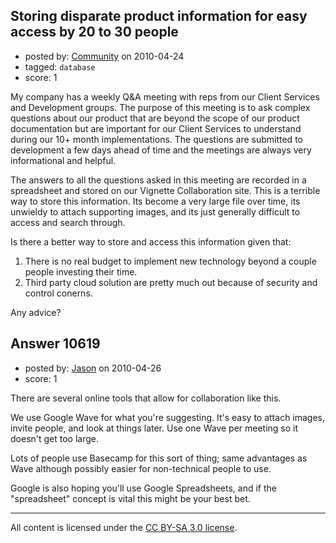 ## Storing disparate product information for easy access by 20 to 30 people

- posted by: [Community](https://stackexchange.com/users/-1/-1-community) on 2010-04-24
- tagged: `database`
- score: 1

My company has a weekly Q&A meeting with reps from our Client Services and Development groups.  The purpose of this meeting is to ask complex questions about our product that are beyond the scope of our product documentation but are important for our Client Services to understand during our 10+ month implementations.  The questions are submitted to development a few days ahead of time and the meetings are always very informational and helpful.

The answers to all the questions asked in this meeting are recorded in a spreadsheet and stored on our Vignette Collaboration site.  This is a terrible way to store this information.  Its become a very large file over time, its unwieldy to attach supporting images, and its just generally difficult to access and search through.

Is there a better way to store and access this information given that:

 1. There is no real budget to implement new technology beyond a couple people investing their time.
 2. Third party cloud solution are pretty much out because of security and control conerns.

Any advice?


## Answer 10619

- posted by: [Jason](https://stackexchange.com/users/-1/2-jason) on 2010-04-26
- score: 1

There are several online tools that allow for collaboration like this.

We use Google Wave for what you're suggesting.  It's easy to attach images, invite people, and look at things later.  Use one Wave per meeting so it doesn't get too large.

Lots of people use Basecamp for this sort of thing; same advantages as Wave although possibly easier for non-technical people to use.

Google is also hoping you'll use Google Spreadsheets, and if the "spreadsheet" concept is vital this might be your best bet.



---

All content is licensed under the [CC BY-SA 3.0 license](https://creativecommons.org/licenses/by-sa/3.0/).
